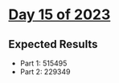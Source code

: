 # [Day 15 of 2023](https://adventofcode.com/2023/day/15)

## Expected Results

- Part 1: 515495
- Part 2: 229349

